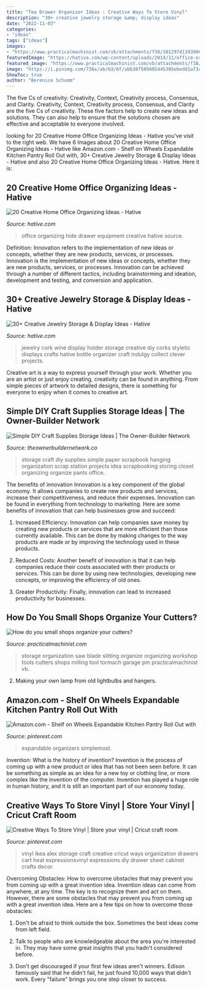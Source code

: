 ```yaml
---
title: "Tea Drawer Organizer Ideas : Creative Ways To Store Vinyl"
description: "30+ creative jewelry storage &amp; display ideas"
date: "2022-11-03"
categories:
- "ideas"
tags: ["ideas"]
images:
- "https://www.practicalmachinist.com/vb/attachments/f38/101297d1393966076-how-do-you-small-shops-organize-your-cutters-5-over-view.jpg"
featuredImage: "https://hative.com/wp-content/uploads/2014/11/office-organizing-ideas/5-hide-office-equipment-in-drawer.jpg"
featured_image: "https://www.practicalmachinist.com/vb/attachments/f38/101297d1393966076-how-do-you-small-shops-organize-your-cutters-5-over-view.jpg"
image: "https://i.pinimg.com/736x/ab/b3/6f/abb36f509485445305ebedd1a73ad6aa--ikea-alex-expressions.jpg?b=t"
ShowToc: true
author: "Berenice Schumm"
---
```



The five Cs of creativity: Creativity, Context, Creativity process, Consensus, and Clarity.
Creativity, Context, Creativity process, Consensus, and Clarity are the five Cs of creativity. These five factors help to create new ideas and solutions. They can also help to ensure that the solutions chosen are effective and acceptable to everyone involved.

	

		
looking for 20 Creative Home Office Organizing Ideas - Hative you've visit to the right web. We have 6 Images about 20 Creative Home Office Organizing Ideas - Hative like Amazon.com - Shelf on Wheels Expandable Kitchen Pantry Roll Out with, 30+ Creative Jewelry Storage &amp; Display Ideas - Hative and also 20 Creative Home Office Organizing Ideas - Hative. Here it is:
		
    
## 20 Creative Home Office Organizing Ideas - Hative

<img loading=lazy src="https://hative.com/wp-content/uploads/2014/11/office-organizing-ideas/5-hide-office-equipment-in-drawer.jpg" onerror="this.onerror=null;this.src='https://tse2.mm.bing.net/th?id=OIP.lVQ4CC3McuSrQFPHWMAaXwHaJ_&amp;pid=15.1';" alt="20 Creative Home Office Organizing Ideas - Hative">

_Source: hative.com_

>office organizing hide drawer equipment creative hative source. 

	

Definition: Innovation refers to the implementation of new ideas or concepts, whether they are new products, services, or processes.
Innovation is the implementation of new ideas or concepts, whether they are new products, services, or processes. Innovation can be achieved through a number of different tactics, including brainstorming and ideation, development and testing, and conversion and application.

    
## 30+ Creative Jewelry Storage &amp; Display Ideas - Hative

<img loading=lazy src="https://hative.com/wp-content/uploads/2015/01/jewelry-storage-display-ideas/4-wine-cork-jewelry-holder.jpg" onerror="this.onerror=null;this.src='https://tse3.mm.bing.net/th?id=OIP.FwVNXz2MrSzob-lrHpXaiQHaKW&amp;pid=15.1';" alt="30+ Creative Jewelry Storage &amp; Display Ideas - Hative">

_Source: hative.com_

>jewelry cork wine display holder storage creative diy corks styletic displays crafts hative bottle organizer craft indulgy collect clever projects. 

	

Creative art is a way to express yourself through your work. Whether you are an artist or just enjoy creating, creativity can be found in anything. From simple pieces of artwork to detailed designs, there is something for everyone to enjoy when it comes to creative art.

    
## Simple DIY Craft Supplies Storage Ideas | The Owner-Builder Network

<img loading=lazy src="http://theownerbuildernetwork.co/wp-content/uploads/2014/06/Simple_DIY_Craft_Station_Storage_I_101.jpg" onerror="this.onerror=null;this.src='https://tse1.mm.bing.net/th?id=OIP.itXE5uaIbwr52AaqXbm06QHaLI&amp;pid=15.1';" alt="Simple DIY Craft Supplies Storage Ideas | The Owner-Builder Network">

_Source: theownerbuildernetwork.co_

>storage craft diy supplies simple paper scrapbook hanging organization scrap station projects idea scrapbooking storing closet organizing organize pants office. 

	

The benefits of innovation
Innovation is a key component of the global economy. It allows companies to create new products and services, increase their competitiveness, and reduce their expenses. Innovation can be found in everything from technology to marketing. Here are some benefits of innovation that can help businesses grow and succeed:
1. Increased Efficiency: Innovation can help companies save money by creating new products or services that are more efficient than those currently available. This can be done by making changes to the way products are made or by improving the technology used in these products.

2. Reduced Costs: Another benefit of innovation is that it can help companies reduce their costs associated with their products or services. This can be done by using new technologies, developing new concepts, or improving the efficiency of old ones.

3. Greater Productivity: Finally, innovation can lead to increased productivity for businesses.

    
## How Do You Small Shops Organize Your Cutters?

<img loading=lazy src="https://www.practicalmachinist.com/vb/attachments/f38/101297d1393966076-how-do-you-small-shops-organize-your-cutters-5-over-view.jpg" onerror="this.onerror=null;this.src='https://tse1.mm.bing.net/th?id=OIP.ibOfUV6FEg5nUE0gp_CfDwHaKi&amp;pid=15.1';" alt="How do you small shops organize your cutters?">

_Source: practicalmachinist.com_

>storage organization saw blade slitting organize organizing workshop tools cutters shops milling tool tormach garage pm practicalmachinist vb. 

	

2. Making your own lamp from old lightbulbs and hangers.

    
## Amazon.com - Shelf On Wheels Expandable Kitchen Pantry Roll Out With

<img loading=lazy src="https://i.pinimg.com/736x/f2/01/62/f2016262c5041b2b5fdbd83192dd79d0--kitchen-pantries-kitchen-appliances.jpg" onerror="this.onerror=null;this.src='https://tse4.mm.bing.net/th?id=OIP.D2jknG7hjvTt9DNY6WWqqgHaE6&amp;pid=15.1';" alt="Amazon.com - Shelf on Wheels Expandable Kitchen Pantry Roll Out with">

_Source: pinterest.com_

>expandable organizers simplemost. 

	

Invention: What is the history of invention?
Invention is the process of coming up with a new product or idea that has not been seen before. It can be something as simple as an idea for a new toy or clothing line, or more complex like the invention of the computer. Invention has played a huge role in human history, and it is still an important part of our economy today.

    
## Creative Ways To Store Vinyl | Store Your Vinyl | Cricut Craft Room

<img loading=lazy src="https://i.pinimg.com/736x/ab/b3/6f/abb36f509485445305ebedd1a73ad6aa--ikea-alex-expressions.jpg?b=t" onerror="this.onerror=null;this.src='https://tse4.mm.bing.net/th?id=OIP.v006rKZQWKkxnwZbLFkTSAHaK9&amp;pid=15.1';" alt="Creative Ways To Store Vinyl | Store your vinyl | Cricut craft room">

_Source: pinterest.com_

>vinyl ikea alex storage craft creative cricut ways organization drawers cart heat expressionsvinyl expressions diy drawer sheet cabinet crafts decor. 

	

Overcoming Obstacles: How to overcome obstacles that may prevent you from coming up with a great invention idea.
Invention ideas can come from anywhere, at any time. The key is to recognize them and act on them. However, there are some obstacles that may prevent you from coming up with a great invention idea. Here are a few tips on how to overcome those obstacles:
1) Don't be afraid to think outside the box. Sometimes the best ideas come from left field.

2) Talk to people who are knowledgeable about the area you're interested in. They may have some great insights that you hadn't considered before.

3) Don't get discouraged if your first few ideas aren't winners. Edison famously said that he didn't fail, he just found 10,000 ways that didn't work. Every "failure" brings you one step closer to success.


